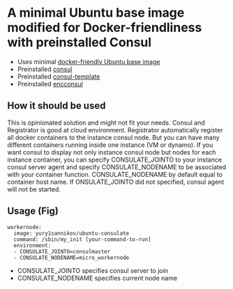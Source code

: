 # A minimal Ubuntu base image modified for Docker-friendliness with preinstalled Consul

* Uses minimal [docker-friendly Ubuntu base image](https://github.com/phusion/baseimage-docker)
* Preinstalled [consul](https://github.com/hashicorp/consul)
* Preinstalled [consul-template](https://github.com/hashicorp/consul-template)
* Preinstalled [encconsul](https://github.com/hashicorp/envconsul)

## How it should be used
This is opinionated solution and might not fit your needs.
Consul and Registrator is good at cloud environment. Registrator automatically register all docker containers to the instance consul node. But you can have many different containers running inside one instance (VM or dynamo). If you want consul to display not only instance consul node but nodes for each instance container, you can specify CONSULATE_JOINTO to your instance consul server agent and specify CONSULATE_NODENAME to be associated with your container function. CONSULATE_NODENAME by default equal to container host name. If ONSULATE_JOINTO did not specified, consul agent will not be started.

## Usage (Fig)

    workernode:
      image: yury1sannikov/ubuntu-consulate
      command: /sbin/my_init [your-command-to-run]
      environment:
      - CONSULATE_JOINTO=consulmaster
      - CONSULATE_NODENAME=micro_workernode

* CONSULATE_JOINTO specifies consul server to join
* CONSULATE_NODENAME specifies current node name

